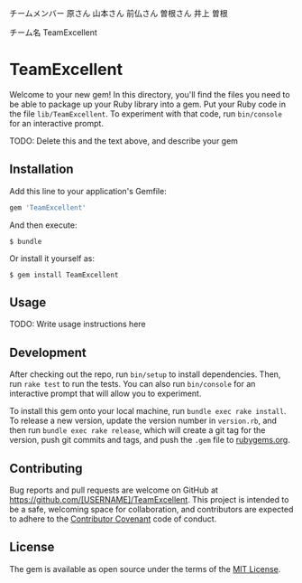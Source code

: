 チームメンバー
原さん
山本さん
前仏さん
曽根さん
井上
曽根

チーム名
TeamExcellent

# TeamExcellent

Welcome to your new gem! In this directory, you'll find the files you need to be able to package up your Ruby library into a gem. Put your Ruby code in the file `lib/TeamExcellent`. To experiment with that code, run `bin/console` for an interactive prompt.

TODO: Delete this and the text above, and describe your gem

## Installation

Add this line to your application's Gemfile:

```ruby
gem 'TeamExcellent'
```

And then execute:

    $ bundle

Or install it yourself as:

    $ gem install TeamExcellent

## Usage

TODO: Write usage instructions here

## Development

After checking out the repo, run `bin/setup` to install dependencies. Then, run `rake test` to run the tests. You can also run `bin/console` for an interactive prompt that will allow you to experiment.

To install this gem onto your local machine, run `bundle exec rake install`. To release a new version, update the version number in `version.rb`, and then run `bundle exec rake release`, which will create a git tag for the version, push git commits and tags, and push the `.gem` file to [rubygems.org](https://rubygems.org).

## Contributing

Bug reports and pull requests are welcome on GitHub at https://github.com/[USERNAME]/TeamExcellent. This project is intended to be a safe, welcoming space for collaboration, and contributors are expected to adhere to the [Contributor Covenant](contributor-covenant.org) code of conduct.


## License

The gem is available as open source under the terms of the [MIT License](http://opensource.org/licenses/MIT).
